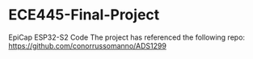 # ECE445-Final-Project
EpiCap ESP32-S2 Code
The project has referenced the following repo:
https://github.com/conorrussomanno/ADS1299
